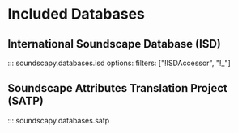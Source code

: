 # Included Databases

## International Soundscape Database (ISD)

::: soundscapy.databases.isd
options:
filters: ["!ISDAccessor", "!_"]

## Soundscape Attributes Translation Project (SATP)

::: soundscapy.databases.satp
